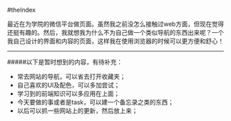 #theIndex

最近在为学院的微信平台做页面。虽然我之前没怎么接触过web方面，但现在觉得还挺有趣的。然后，我就想我为什么不为自己做一个类似导航的东西出来呢？一个我自己设计的界面和内容的页面，这样我在使用浏览器的时候可以更方便和舒心！
- - -
#####以下是暂时想到的内容，有待补充：
- 常去网站的导航，可以省去打开收藏夹；
- 自己喜欢的UI及配色，可以多加尝试；
- 学习到的前端知识可以多应用在上面；
- 今天要做的事或者是task，可以建一个备忘录之类的东西；
- 以后可以抓一些网站上的更新，然后放上来；
